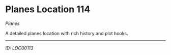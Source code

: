 # Planes Location 114

*Planes*

A detailed planes location with rich history and plot hooks.

---
*ID: LOC00113*